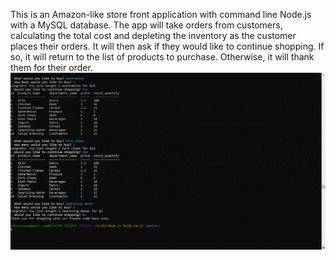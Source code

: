 This is an Amazon-like store front application with command line Node.js with a MySQL database.  The app will take orders from customers, calculating the total cost and depleting the inventory as the customer places their orders.  It will then ask if they would like to continue shopping.  If so, it will return to the list of products to purchase.  Otherwise, it will thank them for their order. 
![Screenshot](./Screenshot.gif)